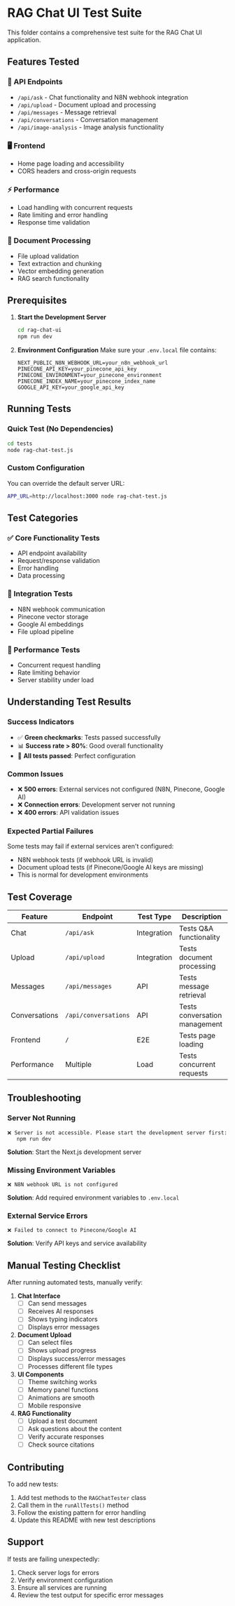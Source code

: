 # RAG Chat UI Test Suite

This folder contains a comprehensive test suite for the RAG Chat UI application.

## Features Tested

### 🔧 API Endpoints
- `/api/ask` - Chat functionality and N8N webhook integration
- `/api/upload` - Document upload and processing
- `/api/messages` - Message retrieval
- `/api/conversations` - Conversation management
- `/api/image-analysis` - Image analysis functionality

### 🖥️ Frontend
- Home page loading and accessibility
- CORS headers and cross-origin requests

### ⚡ Performance
- Load handling with concurrent requests
- Rate limiting and error handling
- Response time validation

### 📄 Document Processing
- File upload validation
- Text extraction and chunking
- Vector embedding generation
- RAG search functionality

## Prerequisites

1. **Start the Development Server**
   ```bash
   cd rag-chat-ui
   npm run dev
   ```

2. **Environment Configuration**
   Make sure your `.env.local` file contains:
   ```env
   NEXT_PUBLIC_N8N_WEBHOOK_URL=your_n8n_webhook_url
   PINECONE_API_KEY=your_pinecone_api_key
   PINECONE_ENVIRONMENT=your_pinecone_environment
   PINECONE_INDEX_NAME=your_pinecone_index_name
   GOOGLE_API_KEY=your_google_api_key
   ```

## Running Tests

### Quick Test (No Dependencies)
```bash
cd tests
node rag-chat-test.js
```

### Custom Configuration
You can override the default server URL:
```bash
APP_URL=http://localhost:3000 node rag-chat-test.js
```

## Test Categories

### ✅ Core Functionality Tests
- API endpoint availability
- Request/response validation
- Error handling
- Data processing

### 🔄 Integration Tests
- N8N webhook communication
- Pinecone vector storage
- Google AI embeddings
- File upload pipeline

### 🚀 Performance Tests
- Concurrent request handling
- Rate limiting behavior
- Server stability under load

## Understanding Test Results

### Success Indicators
- ✅ **Green checkmarks**: Tests passed successfully
- 📊 **Success rate > 80%**: Good overall functionality
- 🎉 **All tests passed**: Perfect configuration

### Common Issues
- ❌ **500 errors**: External services not configured (N8N, Pinecone, Google AI)
- ❌ **Connection errors**: Development server not running
- ❌ **400 errors**: API validation issues

### Expected Partial Failures
Some tests may fail if external services aren't configured:
- N8N webhook tests (if webhook URL is invalid)
- Document upload tests (if Pinecone/Google AI keys are missing)
- This is normal for development environments

## Test Coverage

| Feature | Endpoint | Test Type | Description |
|---------|----------|-----------|-------------|
| Chat | `/api/ask` | Integration | Tests Q&A functionality |
| Upload | `/api/upload` | Integration | Tests document processing |
| Messages | `/api/messages` | API | Tests message retrieval |
| Conversations | `/api/conversations` | API | Tests conversation management |
| Frontend | `/` | E2E | Tests page loading |
| Performance | Multiple | Load | Tests concurrent requests |

## Troubleshooting

### Server Not Running
```
❌ Server is not accessible. Please start the development server first:
   npm run dev
```
**Solution**: Start the Next.js development server

### Missing Environment Variables
```
❌ N8N webhook URL is not configured
```
**Solution**: Add required environment variables to `.env.local`

### External Service Errors
```
❌ Failed to connect to Pinecone/Google AI
```
**Solution**: Verify API keys and service availability

## Manual Testing Checklist

After running automated tests, manually verify:

1. **Chat Interface**
   - [ ] Can send messages
   - [ ] Receives AI responses
   - [ ] Shows typing indicators
   - [ ] Displays error messages

2. **Document Upload**
   - [ ] Can select files
   - [ ] Shows upload progress
   - [ ] Displays success/error messages
   - [ ] Processes different file types

3. **UI Components**
   - [ ] Theme switching works
   - [ ] Memory panel functions
   - [ ] Animations are smooth
   - [ ] Mobile responsive

4. **RAG Functionality**
   - [ ] Upload a test document
   - [ ] Ask questions about the content
   - [ ] Verify accurate responses
   - [ ] Check source citations

## Contributing

To add new tests:

1. Add test methods to the `RAGChatTester` class
2. Call them in the `runAllTests()` method
3. Follow the existing pattern for error handling
4. Update this README with new test descriptions

## Support

If tests are failing unexpectedly:
1. Check server logs for errors
2. Verify environment configuration
3. Ensure all services are running
4. Review the test output for specific error messages 